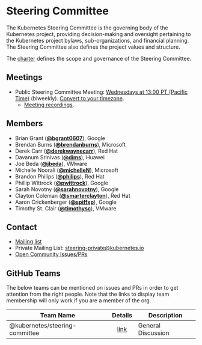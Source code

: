 <!---
This is an autogenerated file!

Please do not edit this file directly, but instead make changes to the
sigs.yaml file in the project root.

To understand how this file is generated, see https://git.k8s.io/community/generator/README.md
--->
# Steering Committee

The Kubernetes Steering Committee is the governing body of the Kubernetes project, providing decision-making and oversight pertaining to the Kubernetes project bylaws, sub-organizations, and financial planning. The Steering Committee also defines the project values and structure.

The [charter](https://git.k8s.io/steering/charter.md) defines the scope and governance of the Steering Committee.

## Meetings
* Public Steering Committee Meeting: [Wednesdays at 13:00 PT (Pacific Time)](https://bit.ly/k8s-steering-wd) (biweekly). [Convert to your timezone](http://www.thetimezoneconverter.com/?t=13:00&tz=PT%20%28Pacific%20Time%29).
  * [Meeting recordings](https://www.youtube.com/watch?v=YAzgJRQxsdc&list=PL69nYSiGNLP1yP1B_nd9-drjoxp0Q14qM).

## Members

* Brian Grant (**[@bgrant0607](https://github.com/bgrant0607)**), Google
* Brendan Burns (**[@brendanburns](https://github.com/brendanburns)**), Microsoft
* Derek Carr (**[@derekwaynecarr](https://github.com/derekwaynecarr)**), Red Hat
* Davanum Srinivas (**[@dims](https://github.com/dims)**), Huawei
* Joe Beda (**[@jbeda](https://github.com/jbeda)**), VMware
* Michelle Noorali (**[@michelleN](https://github.com/michelleN)**), Microsoft
* Brandon Philips (**[@philips](https://github.com/philips)**), Red Hat
* Phillip Wittrock (**[@pwittrock](https://github.com/pwittrock)**), Google
* Sarah Novotny (**[@sarahnovotny](https://github.com/sarahnovotny)**), Google
* Clayton Coleman (**[@smarterclayton](https://github.com/smarterclayton)**), Red Hat
* Aaron Crickenberger (**[@spiffxp](https://github.com/spiffxp)**), Google
* Timothy St. Clair (**[@timothysc](https://github.com/timothysc)**), VMware

## Contact
* [Mailing list](https://groups.google.com/a/kubernetes.io/forum/#!forum/steering)
* Private Mailing List: steering-private@kubernetes.io
* [Open Community Issues/PRs](https://github.com/kubernetes/community/labels/ug%2Fsteering)

## GitHub Teams

The below teams can be mentioned on issues and PRs in order to get attention from the right people.
Note that the links to display team membership will only work if you are a member of the org.

| Team Name | Details | Description |
| --------- |:-------:| ----------- |
| @kubernetes/steering-committee | [link](https://github.com/orgs/kubernetes/teams/steering-committee) | General Discussion |

<!-- BEGIN CUSTOM CONTENT -->

<!-- END CUSTOM CONTENT -->
